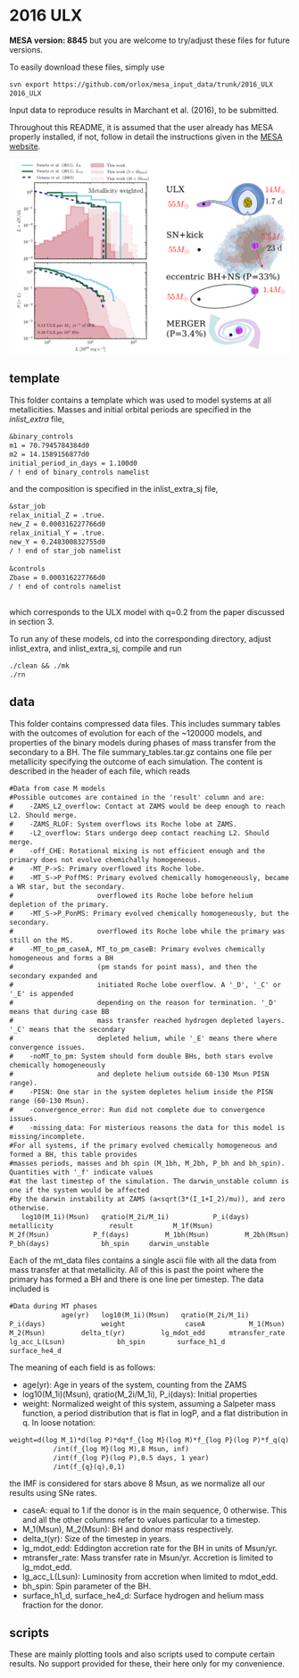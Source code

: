 # 2016 ULX

**MESA version: 8845**
but you are welcome to try/adjust these files for future versions.

To easily download these files, simply use
```
svn export https://github.com/orlox/mesa_input_data/trunk/2016_ULX 2016_ULX
```

Input data to reproduce results in Marchant et al. (2016), to be submitted.

Throughout this README, it is assumed that the user already has MESA properly installed,
if not, follow in detail the instructions given in the [MESA website](http://mesa.sourceforge.net/prereqs.html).

![ULX](ULX.png)

## template
This folder contains a template which was used to model systems at all metallicities.
Masses and initial orbital periods are specified in the *inlist_extra* file,
```
&binary_controls
m1 = 70.7945784384d0
m2 = 14.1589156877d0
initial_period_in_days = 1.100d0
/ ! end of binary_controls namelist

```
and the composition is specified in the inlist_extra_sj file,
```
&star_job
relax_initial_Z = .true.
new_Z = 0.000316227766d0
relax_initial_Y = .true.
new_Y = 0.248300832755d0
/ ! end of star_job namelist

&controls
Zbase = 0.000316227766d0
/ ! end of controls namelist


```
which corresponds to the ULX model with q=0.2 from the paper discussed in section 3.

To run any of these models, cd into the corresponding directory, adjust inlist_extra,
and inlist_extra_sj, compile and run
```
./clean && ./mk
./rn
```

## data
This folder contains compressed data files. This includes summary tables with the outcomes of evolution for
each of the ~120000 models, and properties of the binary models during phases of mass transfer from the
secondary to a BH. The file summary_tables.tar.gz contains one file per metallicity specifying  the outcome of each
simulation. The content is described in the header of each file, which reads

```
#Data from case M models
#Possible outcomes are contained in the 'result' column and are:
#    -ZAMS_L2_overflow: Contact at ZAMS would be deep enough to reach L2. Should merge.
#    -ZAMS_RLOF: System overflows its Roche lobe at ZAMS.
#    -L2_overflow: Stars undergo deep contact reaching L2. Should merge.
#    -off_CHE: Rotational mixing is not efficient enough and the primary does not evolve chemichally homogeneous.
#    -MT_P->S: Primary overflowed its Roche lobe.
#    -MT_S->P_PoffMS: Primary evolved chemically homogeneously, became a WR star, but the secondary.
#                     overflowed its Roche lobe before helium depletion of the primary.
#    -MT_S->P_PonMS: Primary evolved chemically homogeneously, but the secondary.
#                     overflowed its Roche lobe while the primary was still on the MS.
#    -MT_to_pm_caseA, MT_to_pm_caseB: Primary evolves chemically homogeneous and forms a BH
#                     (pm stands for point mass), and then the secondary expanded and
#                     initiated Roche lobe overflow. A '_D', '_C' or '_E' is appended
#                     depending on the reason for termination. '_D' means that during case BB
#                     mass transfer reached hydrogen depleted layers. '_C' means that the secondary
#                     depleted helium, while '_E' means there where convergence issues.
#    -noMT_to_pm: System should form double BHs, both stars evolve chemically homogeneously
#                     and deplete helium outside 60-130 Msun PISN range).
#    -PISN: One star in the system depletes helium inside the PISN range (60-130 Msun).
#    -convergence_error: Run did not complete due to convergence issues.
#    -missing_data: For misterious reasons the data for this model is missing/incomplete.
#For all systems, if the primary evolved chemically homogeneous and formed a BH, this table provides
#masses periods, masses and bh spin (M_1bh, M_2bh, P_bh and bh_spin). Quantities with '_f' indicate values
#at the last timestep of the simulation. The darwin_unstable column is one if the system would be affected
#by the darwin instability at ZAMS (a<sqrt(3*(I_1+I_2)/mu)), and zero otherwise.
   log10(M_1i)(Msun)   qratio(M_2i/M_1i)           P_i(days)         metallicity              result          M_1f(Msun)          M_2f(Msun)           P_f(days)         M_1bh(Msun)         M_2bh(Msun)          P_bh(days)             bh_spin     darwin_unstable
```
Each of the mt_data files contains a single ascii file with all the data from mass transfer
at that metallicity. All of this is past the point where the primary has formed a BH and
there is one line per timestep. The data included is
```
#Data during MT phases
             age(yr)   log10(M_1i)(Msun)   qratio(M_2i/M_1i)           P_i(days)              weight               caseA           M_1(Msun)           M_2(Msun)         delta_t(yr)         lg_mdot_edd      mtransfer_rate      lg_acc_L(Lsun)             bh_spin        surface_h1_d       surface_he4_d
```
The meaning of each field is as follows:
- age(yr): Age in years of the system, counting from the ZAMS
- log10(M_1i)(Msun), qratio(M_2i/M_1i), P_i(days): Initial properties
- weight: Normalized weight of this system, assuming a Salpeter mass function,
a period distribution that is flat in logP, and a flat distribution in q.
In loose notation:
```
weight=d(log M_1)*d(log P)*dq*f_{log M}(log M)*f_{log P}(log P)*f_q(q)
           /int(f_{log M}(log M),8 Msun, inf)
           /int(f_{log P}(log P),0.5 days, 1 year)
           /int(f_{q}(q),0,1)
```
the IMF is considered for stars above 8 Msun, as we normalize all our results using
SNe rates.
- caseA: equal to 1 if the donor is in the main sequence, 0 otherwise. This and all
the other columns refer to values particular to a timestep.
- M_1(Msun), M_2(Msun): BH and donor mass respectively.
- delta_t(yr): Size of the timestep in years.
- lg_mdot_edd: Eddington accretion rate for the BH in units of Msun/yr.
- mtransfer_rate: Mass transfer rate in Msun/yr. Accretion is limited to lg_mdot_edd.
- lg_acc_L(Lsun): Luminosity from accretion when limited to mdot_edd.
- bh_spin: Spin parameter of the BH.
- surface_h1_d, surface_he4_d: Surface hydrogen and helium mass fraction for the donor.

## scripts
These are mainly plotting tools and also scripts used to compute certain results. No
support provided for these, their here only for my convenience.
